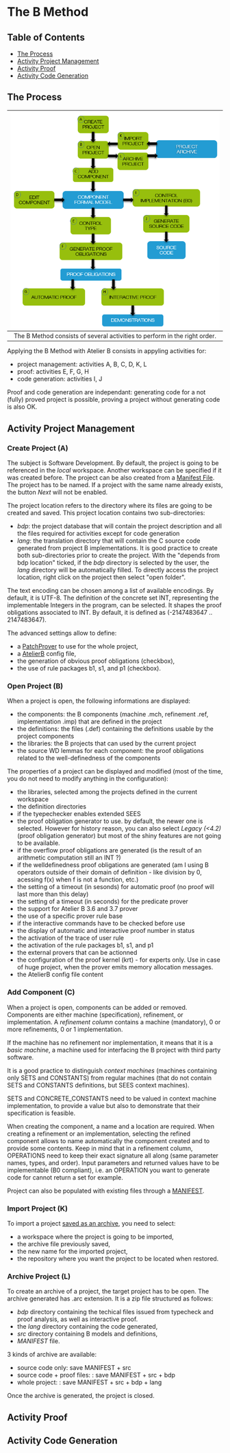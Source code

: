 # The B Method

## Table of Contents

- [The Process](#the-process)
- [Activity Project Management](#activity-project-management)
- [Activity Proof](#activity-proof)
- [Activity Code Generation](#activity-code-generation)

## The Process

| <img src="images/b-method.png" width="600" > |
|:-:|
| The B Method consists of several activities to perform in the right order. |

Applying the B Method with Atelier B consists in appyling activities for:
- project management: activities A, B, C, D, K, L
- proof: activities E, F, G, H
- code generation: activities I, J

Proof and code generation are independant: generating code for a not (fully) proved project is possible, proving a project without generating code is also OK.

## Activity Project Management

### Create Project (A)
The subject is Software Development. 
By default, the project is going to be referenced in the *local* workspace. Another workspace can be specified if it was created before. 
The project can be also created from a [Manifest File](12-files-architecture.md#manifest-file). 
The project has to be named. If a project with the same name already exists, the button *Next* will not be enabled.

The project location refers to the directory where its files are going to be created and saved.
This project location contains two sub-directories:
- *bdp*: the project database that will contain the project description and all the files required for activities except for code generation
- *lang*: the translation directory that will contain the C source code generated from project B implementations.
It is good practice to create both sub-directories prior to create the project. With the "depends from bdp location" ticked, if the *bdp* directory is selected by the user, the *lang* directory will be automatically filled.
To directly access the project location, right click on the project then select "open folder".

The text encoding can be chosen among a list of available encodings. By default, it is UTF-8.
The definition of the concrete set INT, representing the implementable Integers in the program, can be selected. It shapes the proof obligations associated to INT. By default, it is defined as (-2147483647 .. 2147483647).

The advanced settings allow to define:
- a [PatchProver](12-files-architecture.md#patchprover) to use for the whole project, 
- a [AtelierB](12-files-architecture.md#atelierb) config file,
- the generation of obvious proof obligations (checkbox),
- the use of rule packages b1, s1, and p1 (checkbox).

### Open Project (B)

When a project is open, the following informations are displayed:
- the components: the B components (machine .mch, refinement .ref, implementation .imp) that are defined in the project
- the definitions: the files (.def) containing the definitions usable by the project components 
- the libraries: the B projects that can used by the current project
- the source WD lemmas for each component: the proof obligations related to the well-definedness of the components

The properties of a project can be displayed and modified (most of the time, you do not need to modify anything in the configuration):
- the libraries, selected among the projects defined in the current workspace
- the definition directories
- if the tyepechecker enables extended SEES
- the proof obligation generator to use. by default, the newer one is selected. However for history reason, you can also select *Legacy (<4.2)* (proof obligation generator) but most of the shiny features are not going to be available.
- if the overflow proof obligations are generated (is the result of an arithmetic computation still an INT ?)
- if the welldefinedness proof obligations are generated (am I using B operators outside of their domain of definition - like division by 0, acessing f(x) when f is not a function, etc.)
- the setting of a timeout (in sesonds) for automatic proof (no proof will last more than this delay)
- the setting of a timeout (in seconds) for the predicate prover
- the support for Atelier B 3.6 and 3.7 prover
- the use of a specific prover rule base
- if the interactive commands have to be checked before use
- the display of automatic and interactive proof number in status
- the activation of the trace of user rule
- the activation of the rule packages b1, s1, and p1
- the external provers that can be actionned
- the configuration of the proof kernel (krt) - for experts only. Use in case of huge project, when the prover emits memory allocation messages.
- the AtelierB config file content

### Add Component (C)
When a project is open, components can be added or removed. Components are either machine (specification), refinement, or implementation. A *refinement column* contains a machine (mandatory), 0 or more refinements, 0 or 1 implementation. 

If the machine has no refinement nor implementation, it means that it is a *basic machine*, a machine used for interfacing the B project with third party software.

It is a good practice to distinguish *context machines* (machines containing only SETS and CONSTANTS) from regular machines (that do not contain SETS and CONSTANTS definitions, but SEES context machines).

SETS and CONCRETE_CONSTANTS need to be valued in context machine implementation, to provide a value but also to demonstrate that their specification is feasible.

When creating the component, a name and a location are required. When creating a refinement or an implementation, selecting the refined component allows to name automatically the component created and to provide some contents.
Keep in mind that in a refinement column, OPERATIONS need to keep their exact signature all along (same parameter names, types, and order). Input parameters and returned values have to be implementable (B0 compliant), i.e. an OPERATION you want to generate code for cannot return a set for example.

Project can also be populated with existing files through a [MANIFEST](12-files-architecture.md#manifest-file).

### Import Project (K)
To import a project [saved as an archive](#archive-project), you need to select:
- a workspace where the project is going to be imported, 
- the archive file previously saved,
- the new name for the imported project,
- the repository where you want the project to be located when restored.


### Archive Project (L)
To create an archive of a project, the target project has to be open.
The archive generated has .arc extension. It is a zip file structured as follows: 
- *bdp* directory containing the techical files issued from typecheck and proof analysis, as well as interactive proof. 
- the *lang* directory containing the code generated, 
- *src* directory containing B models and definitions, 
- *MANIFEST* file.

3 kinds of archive are available:
- source code only: save MANIFEST + src
- source code + proof files: : save MANIFEST + src + bdp
- whole project: : save MANIFEST + src + bdp + lang

Once the archive is generated, the project is closed.



## Activity Proof

## Activity Code Generation